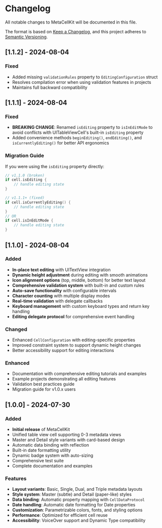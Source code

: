 # Changelog

All notable changes to MetaCellKit will be documented in this file.

The format is based on [Keep a Changelog](https://keepachangelog.com/en/1.0.0/),
and this project adheres to [Semantic Versioning](https://semver.org/spec/v2.0.0.html).

## [1.1.2] - 2024-08-04

### Fixed
- Added missing `validationRules` property to `EditingConfiguration` struct
- Resolves compilation error when using validation features in projects
- Maintains full backward compatibility

## [1.1.1] - 2024-08-04

### Fixed
- **BREAKING CHANGE**: Renamed `isEditing` property to `isInEditMode` to avoid conflicts with UITableViewCell's built-in `isEditing` property
- Added convenience methods `beginEditing()`, `endEditing()`, and `isCurrentlyEditing()` for better API ergonomics

### Migration Guide
If you were using the `isEditing` property directly:

```swift
// v1.1.0 (broken)
if cell.isEditing {
    // handle editing state
}

// v1.1.1+ (fixed)
if cell.isCurrentlyEditing() {
    // handle editing state
}
// OR
if cell.isInEditMode {
    // handle editing state
}
```

## [1.1.0] - 2024-08-04

### Added
- **In-place text editing** with UITextView integration
- **Dynamic height adjustment** during editing with smooth animations
- **Icon alignment options** (top, middle, bottom) for better text layout
- **Comprehensive validation system** with built-in and custom rules
- **Auto-save functionality** with configurable intervals
- **Character counting** with multiple display modes
- **Real-time validation** with delegate callbacks
- **Keyboard management** with custom keyboard types and return key handling
- **Editing delegate protocol** for comprehensive event handling

### Changed
- Enhanced `CellConfiguration` with editing-specific properties
- Improved constraint system to support dynamic height changes
- Better accessibility support for editing interactions

### Enhanced
- Documentation with comprehensive editing tutorials and examples
- Example projects demonstrating all editing features
- Validation best practices guide
- Migration guide for v1.0.x users

## [1.0.0] - 2024-07-30

### Added
- **Initial release** of MetaCellKit
- Unified table view cell supporting 0-3 metadata views
- Master and Detail style variants with card-based design
- Automatic data binding with reflection
- Built-in date formatting utility
- Dynamic badge system with auto-sizing
- Comprehensive test suite
- Complete documentation and examples

### Features
- **Layout variants**: Basic, Single, Dual, and Triple metadata layouts
- **Style system**: Master (subtle) and Detail (paper-like) styles  
- **Data binding**: Automatic property mapping with `CellDataProtocol`
- **Date handling**: Automatic date formatting for Date properties
- **Customization**: Parametrizable colors, fonts, and styling options
- **Performance**: Optimized for efficient cell reuse
- **Accessibility**: VoiceOver support and Dynamic Type compatibility